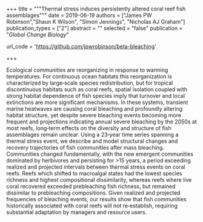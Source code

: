 +++
title = """Thermal stress induces persistently altered coral reef fish assemblages"""
date = 2019-06-19
authors = ["James PW Robinson","Shaun K Wilson", "Simon Jennings", "Nicholas AJ Graham"]
publication_types = ["2"]
abstract = ""
selected = "false"
publication = "*Global Change Biology*"

url_code = 'https://github.com/jpwrobinson/beta-bleaching'

+++

<script type='text/javascript' src='https://d1bxh8uas1mnw7.cloudfront.net/assets/embed.js'></script>

<div data-badge-details="right" data-badge-type="medium-donut" data-doi="10.1007/s00338-019-01785-w" data-hide-no-mentions="true" class="altmetric-embed"></div>


Ecological communities are reorganizing in response to warming temperatures. For continuous ocean habitats this reorganization is characterized by large‐scale species redistribution, but for tropical discontinuous habitats such as coral reefs, spatial isolation coupled with strong habitat dependence of fish species imply that turnover and local extinctions are more significant mechanisms. In these systems, transient marine heatwaves are causing coral bleaching and profoundly altering habitat structure, yet despite severe bleaching events becoming more frequent and projections indicating annual severe bleaching by the 2050s at most reefs, long‐term effects on the diversity and structure of fish assemblages remain unclear. Using a 23‐year time series spanning a thermal stress event, we describe and model structural changes and recovery trajectories of fish communities after mass bleaching. Communities changed fundamentally, with the new emergent communities dominated by herbivores and persisting for >15 years, a period exceeding realized and projected intervals between thermal stress events on coral reefs. Reefs which shifted to macroalgal states had the lowest species richness and highest compositional dissimilarity, whereas reefs where live coral recovered exceeded prebleaching fish richness, but remained dissimilar to prebleaching compositions. Given realized and projected frequencies of bleaching events, our results show that fish communities historically associated with coral reefs will not re‐establish, requiring substantial adaptation by managers and resource users.			 			 						 			 		